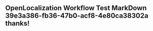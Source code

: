<properties
ms.topic="hero-topic"
ms.test1="hero-topic"
ms.test2="test"/>

## OpenLocalization Workflow Test MarkDown 39e3a386-fb36-47b0-acf8-4e80ca38302a thanks!
